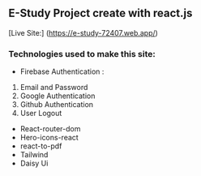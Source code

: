 ## E-Study Project create with react.js
[Live Site:] (https://e-study-72407.web.app/)

### Technologies used to make this site:
 - Firebase Authentication : 
 1. Email and Password
 2. Google Authentication
 3. Github Authentication
 4. User Logout

 - React-router-dom
 - Hero-icons-react
 - react-to-pdf
 - Tailwind 
 - Daisy Ui
 